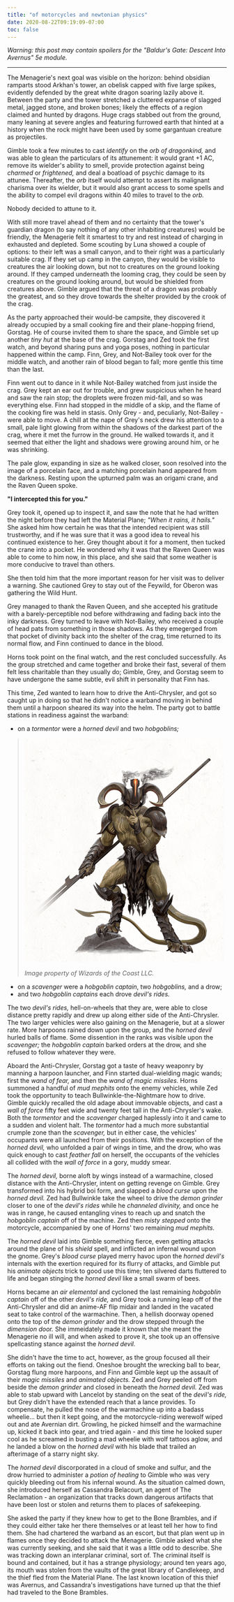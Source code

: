 ```yaml
---
title: "of motorcycles and newtonian physics"
date: 2020-08-22T09:19:09-07:00
toc: false
---
```


_Warning: this post may contain spoilers for the "Baldur's Gate: Descent Into Avernus" 5e module._

---

The Menagerie's next goal was visible on the horizon: behind obsidian ramparts stood Arkhan's tower, an obelisk capped with five large spikes, evidently defended by the great white dragon soaring lazily above it. Between the party and the tower stretched a cluttered expanse of slagged metal, jagged stone, and broken bones; likely the effects of a region claimed and hunted by dragons. Huge crags stabbed out from the ground, many leaning at severe angles and featuring furrowed earth that hinted at a history when the rock might have been used by some gargantuan creature as projectiles.

Gimble took a few minutes to cast _identify_ on the _orb of dragonkind,_ and was able to glean the particulars of its attunement: it would grant +1 AC, remove its wielder's ability to smell, provide protection against being _charmed_ or _frightened,_ and deal a boatload of psychic damage to its attunee. Thereafter, the _orb_ itself would attempt to assert its malignant charisma over its wielder, but it would also grant access to some spells and the ability to compel evil dragons within 40 miles to travel to the _orb._

Nobody decided to attune to it.

With still more travel ahead of them and no certainty that the tower's guardian dragon (to say nothing of any other inhabiting creatures) would be friendly, the Menagerie felt it smartest to try and rest instead of charging in exhausted and depleted. Some scouting by Luna showed a couple of options: to their left was a small canyon, and to their right was a particularly suitable crag. If they set up camp in the canyon, they would be visible to creatures the air looking down, but not to creatures on the ground looking around. If they camped underneath the looming crag, they could be seen by creatures on the ground looking around, but would be shielded from creatures above. Gimble argued that the threat of a dragon was probably the greatest, and so they drove towards the shelter provided by the crook of the crag.

As the party approached their would-be campsite, they discovered it already occupied by a small cooking fire and their plane-hopping friend, Gorstag. He of course invited them to share the space, and Gimble set up another _tiny hut_ at the base of the crag. Gorstag and Zed took the first watch, and beyond sharing puns and yoga poses, nothing in particular happened within the camp. Finn, Grey, and Not-Bailey took over for the middle watch, and another rain of blood began to fall; more gentle this time than the last.

Finn went out to dance in it while Not-Bailey watched from just inside the crag. Grey kept an ear out for trouble, and grew suspicious when he heard and saw the rain stop; the droplets were frozen mid-fall, and so was everything else. Finn had stopped in the middle of a skip, and the flame of the cooking fire was held in stasis. Only Grey - and, peculiarly, Not-Bailey - were able to move. A chill at the nape of Grey's neck drew his attention to a small, pale light glowing from within the shadows of the darkest part of the crag, where it met the furrow in the ground. He walked towards it, and it seemed that either the light and shadows were growing around him, or he was shrinking.

The pale glow, expanding in size as he walked closer, soon resolved into the image of a porcelain face, and a matching porcelain hand appeared from the darkness. Resting upon the upturned palm was an origami crane, and the Raven Queen spoke.

**"I intercepted this for you."**

Grey took it, opened up to inspect it, and saw the note that he had written the night before they had left the Material Plane; _"When it rains, it hails."_ She asked him how certain he was that the intended recipient was still trustworthy, and if he was sure that it was a good idea to reveal his continued existence to her. Grey thought about it for a moment, then tucked the crane into a pocket. He wondered why it was that the Raven Queen was able to come to him now, in this place, and she said that some weather is more conducive to travel than others.

She then told him that the more important reason for her visit was to deliver a warning. She cautioned Grey to stay out of the Feywild, for Oberon was gathering the Wild Hunt.

Grey managed to thank the Raven Queen, and she accepted his gratitude with a barely-perceptible nod before withdrawing and fading back into the inky darkness. Grey turned to leave with Not-Bailey, who received a couple of head pats from something in those shadows. As they emegerged from that pocket of divinity back into the shelter of the crag, time returned to its normal flow, and Finn continued to dance in the blood.

Horns took point on the final watch, and the rest concluded successfully. As the group stretched and came together and broke their fast, several of them felt less charitable than they usually do; Gimble, Grey, and Gorstag seem to have undergone the same subtle, evil shift in personality that Finn has.

This time, Zed wanted to learn how to drive the Anti-Chrysler, and got so caught up in doing so that he didn't notice a warband moving in behind them until a harpoon sheared its way into the helm. The party got to battle stations in readiness against the warband:

- on a _tormentor_ were a _horned devil_ and two _hobgoblins;_

> ![the horned devil "bitter breath"](/images/dnd-monster-bitter-breath.png)
>
> _Image property of Wizards of the Coast LLC._

- on a _scavenger_ were a _hobgoblin captain_, two _hobgoblins,_ and a drow;
- and two _hobgoblin captains_ each drove _devil's rides._

The two _devil's rides,_ hell-on-wheels that they are, were able to close distance pretty rapidly and drew up along either side of the Anti-Chrysler. The two larger vehicles were also gaining on the Menagerie, but at a slower rate. More harpoons rained down upon the group, and the _horned devil_ hurled balls of flame. Some dissention in the ranks was visible upon the _scavenger;_ the _hobgoblin captain_ barked orders at the drow, and she refused to follow whatever they were.

Aboard the Anti-Chrysler, Gorstag got a taste of heavy weaponry by manning a harpoon launcher, and Finn started dual-wielding magic wands; first the _wand of fear,_ and then the _wand of magic missiles._ Horns summoned a handful of _mud mephits_ onto the enemy vehicles, while Zed took the opportunity to teach Bullwinkle-the-Nightmare how to drive. Gimble quickly recalled the old adage about immovable objects, and cast a _wall of force_ fifty feet wide and twenty feet tall in the Anti-Chrysler's wake. Both the _tormentor_ and the _scavenger_ charged haplessly into it and came to a sudden and violent halt. The _tormentor_ had a much more substantial crumple zone than the _scavenger,_ but in either case, the vehicles' occupants were all launched from their positions. With the exception of the _horned devil,_ who unfolded a pair of wings in time, and the drow, who was quick enough to cast _feather fall_ on herself, the occupants of the vehicles all collided with the _wall of force_ in a gory, muddy smear.

The _horned devil,_ borne aloft by wings instead of a warmachine, closed distance with the Anti-Chrysler, intent on getting revenge on Gimble. Grey transformed into his hybrid boi form, and slapped a _blood curse_ upon the _horned devil._ Zed had Bullwinkle take the wheel to drive the _demon grinder_ closer to one of the _devil's rides_ while he _channeled divinity,_ and once he was in range, he caused entangling vines to reach up and snatch the _hobgoblin captain_ off of the machine. Zed then _misty stepped_ onto the motorcycle, accompanied by one of Horns' two remaining _mud mephits._

The _horned devil_ laid into Gimble something fierce, even getting attacks around the plane of his _shield_ spell, and inflicted an infernal wound upon the gnome. Grey's _blood curse_ played merry havoc upon the _horned devil's_ internals with the exertion required for its flurry of attacks, and Gimble put his _animate objects_ trick to good use this time; ten silvered darts fluttered to life and began stinging the _horned devil_ like a small swarm of bees.

Horns became an _air elemental_ and cycloned the last remaining _hobgoblin captain_ off of the other _devil's ride,_ and Grey took a running leap off of the Anti-Chrysler and did an anime-AF flip midair and landed in the vacated seat to take control of the warmachine. Then, a hellish doorway opened onto the top of the _demon grinder_ and the drow stepped through the _dimension door._ She immeidately made it known that she meant the Menagerie no ill will, and when asked to prove it, she took up an offensive spellcasting stance against the _horned devil._

She didn't have the time to act, however, as the group focused all their efforts on taking out the fiend. Oneshoe brought the wrecking ball to bear, Gorstag flung more harpoons, and Finn and Gimble kept up the assault of their _magic missiles_ and _animated objects._ Zed and Grey peeled off from beside the _demon grinder_ and closed in beneath the _horned devil._ Zed was able to stab upward with Lancelot by standing on the seat of the _devil's ride,_ but Grey didn't have the extended reach that a lance provides. To compensate, he pulled the nose of the warmachine up into a badass wheelie... but then it kept going, and the motorcycle-riding werewolf wiped out and ate Avernian dirt. Growling, he picked himself and the warmachine up, kicked it back into gear, and tried again - and _this_ time he looked super cool as he screamed in busting a mad wheelie with wolf tattoos aglow, and he landed a blow on the _horned devil_ with his blade that trailed an afterimage of a starry night sky.

The _horned devil_ discorporated in a cloud of smoke and sulfur, and the drow hurried to administer a _potion of healing_ to Gimble who was very quickly bleeding out from his infernal wound. As the situation calmed down, she introduced herself as Cassandra Belacourt, an agent of The Reclamation - an organization that tracks down dangerous artifacts that have been lost or stolen and returns them to places of safekeeping.

She asked the party if they knew how to get to the Bone Brambles, and if they could either take her there themselves or at least tell her how to find them. She had chartered the warband as an escort, but that plan went up in flames once they decided to attack the Menagerie. Gimble asked what she was currently seeking, and she said that it was a little odd to describe. She was tracking down an interplanar criminal, sort of. The criminal itself is bound and contained, but it has a strange physiology; around ten years ago, its mouth was stolen from the vaults of the great library of Candlekeep, and the thief fled from the Material Plane. The last known location of this thief was Avernus, and Cassandra's investigations have turned up that the thief had traveled to the Bone Brambles.
